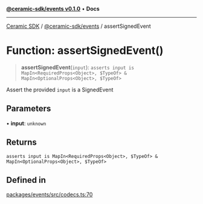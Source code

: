 [**@ceramic-sdk/events v0.1.0**](../README.md) • **Docs**

***

[Ceramic SDK](../../../README.md) / [@ceramic-sdk/events](../README.md) / assertSignedEvent

# Function: assertSignedEvent()

> **assertSignedEvent**(`input`): `asserts input is MapIn<RequiredProps<Object>, $TypeOf> & MapIn<OptionalProps<Object>, $TypeOf>`

Assert the provided `input` is a SignedEvent

## Parameters

• **input**: `unknown`

## Returns

`asserts input is MapIn<RequiredProps<Object>, $TypeOf> & MapIn<OptionalProps<Object>, $TypeOf>`

## Defined in

[packages/events/src/codecs.ts:70](https://github.com/ceramicstudio/ceramic-sdk/blob/08d58118912aa26627dbf829b08a7b8bc9962e2e/packages/events/src/codecs.ts#L70)

